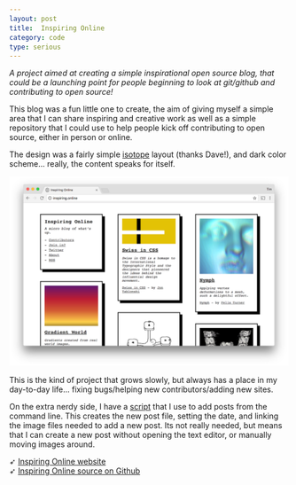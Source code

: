 ```yaml
---
layout: post
title:  Inspiring Online
category: code
type: serious
---
```


*A project aimed at creating a simple inspirational open source blog, that could be a launching point for people beginning to look at git/github and contributing to open source!*

This blog was a fun little one to create, the aim of giving myself a simple area that I can share inspiring and creative work as well as a simple repository that I could use to help people kick off contributing to open source, either in person or online.

The design was a fairly simple [isotope](https://isotope.metafizzy.co/) layout (thanks Dave!), and dark color scheme... really, the content speaks for itself.

![The website itself](/images/inspiring-online-1.png)

This is the kind of project that grows slowly, but always has a place in my day-to-day life... fixing bugs/helping new contributors/adding new sites.

On the extra nerdy side, I have a [script](https://gist.github.com/tholman/6bc63a150f218bd3b001c6c8ad70e80e) that I use to add posts from the command line. This creates the new post file, setting the date, and linking the image files needed to add a new post. Its not really needed, but means that I can create a new post without opening the text editor, or manually moving images around.

➶ [Inspiring Online website](http://inspiring.online)<br>
➶ [Inspiring Online source on Github](https://github.com/tholman/inspiring-online)

